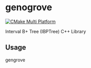 # genogrove

[![CMake Multi Platform](https://github.com/ylab-hi/genogrove/actions/workflows/cmake-multi-platform.yml/badge.svg)](https://github.com/ylab-hi/genogrove/actions/workflows/cmake-multi-platform.yml)

Interval B+ Tree (IBPTree) C++ Library

## Usage

gengrove 




